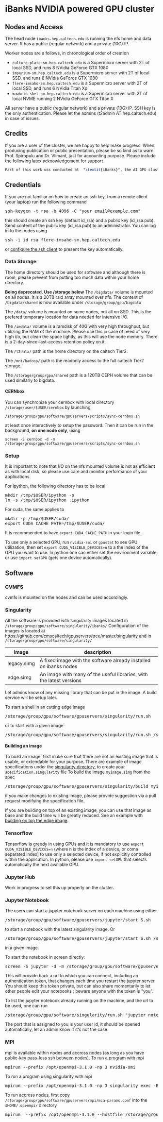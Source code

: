 # iBanks NVIDIA powered GPU cluster

## Nodes and Access

The head node `ibanks.hep.caltech.edu` is running the nfs home and data server.
It has a public (regular network) and a private (10G) IP.

Worker nodes are a follows, in chronological order of creation
* `culture-plate-sm.hep.caltech.edu` is a Supermicro server with 2T of local SSD, and runs 8 NVidia GeForce GTX 1080
* `imperium-sm.hep.caltech.edu` is a Supermicro server with 2T of local SSD, and runs 8 NVidia GeForce GTX 1080
* `flere-imsaho-sm.hep.caltech.edu` is a Supermicro server with 2T of local SSD, and runs 6 NVidia Titan Xp
* `mawhrin-skel-sm.hep.caltech.edu` is a Supermicro server with 2T of local NVME running 2 NVidia GeForce GTX Titan X

All server have a public (regular network) and a private (10G) IP.
SSH key is the only authentication. Please let the admins (t2admin AT hep.caltech.edu) in case of issues.
 
## Credits

If you are a user of the cluster, we are happy to help make progress.
When producing publication or public presentation, please be so kind as to warn Prof. Spiropulu and Dr. Vlimant, just for accounting purpose.
Please include the following latex acknowledgement for support
```latex
Part of this work was conducted at  "\textit{iBanks}", the AI GPU cluster at Caltech. We acknowledge NVIDIA, SuperMicro  and the Kavli Foundation for their support of "\textit{iBanks}".
```

## Credentials

If you are not familiar on how to create an ssh key, from a remote client (your laptop) run the following command
<pre>
ssh-keygen -t rsa -b 4096 -C "your_email@example.com"
</pre>
this should create an ssh key (default id_rsa) and a public key (id_rsa.pub). Send content of the public key (id_rsa.pub) to an administrator.
You can log in to the nodes using
<pre>
ssh -i id_rsa flere-imsaho-sm.hep.caltech.edu
</pre>
or [configure the ssh client](https://www.ssh.com/ssh/config/) to present the key automatically.

### Data Storage

The home directory should be used for software and although there is room, please prevent from putting too much data within your home directory.

**Being deprecated. Use /storage below** The `/bigdata/` volume is mounted on all nodes. It is a 20TB raid array mounted over nfs. The content of `/bigdata/shared` is now available under `/storage/group/gpu/bigdata`

The `/data/` volume is mounted on some nodes, not all on SSD. This is the prefered temporary location for data needed for intensive I/O.

The `/imdata/` volume is a ramdisk of 40G with very high throughput, but utilizing the RAM of the machine. Please use this in case of need of very high i/o, but clean the space tightly, as this will use the node memory. There is a 2-day-since-last-access retention policy on it.

The `/t2data/` path is the home directory on the caltech Tier2.

The `/mnt/hadoop/` path is the readonly access to the full caltech Tier2 storage.

The `/storage/group/gpu/shared` path is a 120TB CEPH volume that can be used similarly to bigdata.

#### CERNbox

You can synchronize your cernbox with local directory `/storage/user/$USER/cernbox` by launching
```
/storage/group/gpu/software/gpuservers/scripts/sync-cernbox.sh
```
at least once interactively to setup the password. Then it can be run in the background, **on one node only**, using 
```
screen -S cernbox -d -m /storage/group/gpu/software/gpuservers/scripts/sync-cernbox.sh
```

### Setup

It is important to note that I/O on the nfs mounted volume is not as efficient as with local disk, so please use care and monitor performance of your applications.

For ipython, the following directory has to be local
<pre>
mkdir /tmp/$USER/ipython -p
ln -s /tmp/$USER/ipython .ipython
</pre>

For cuda, the same applies to
<pre>
mkdir -p /tmp/$USER/cuda/
export CUDA_CACHE_PATH=/tmp/$USER/cuda/      
</pre>
It is recommended to have `export CUDA_CACHE_PATH` in your login file.

To use only a selected GPU, run `nvidia-smi` or `gpustat` to see GPU utilization, then set `export CUDA_VISIBLE_DEVICES=n` to a the index of the GPU you want to use.
In python one can either set the environment variable or use `import setGPU` (gets one device automatically).

## Software

### CVMFS

cvmfs is mounted on the nodes and can be used accordingly.

### Singularity

All the software is provided with singularity images located in `/storage/group/gpu/software/singularity/ibanks/`
Configuration of the images is located at https://github.com/cmscaltech/gpuservers/tree/master/singularity and in `/storage/group/gpu/software/singularity/`

| image | description |
|-------|-------------|
| legacy.simg | A fixed image with the software already installed on ibanks nodes |
| edge.simg | An image with many of the useful libraries, with the latest versions | 

Let admins know of any missing library that can be put in the image. A build service will be setup later.


To start a shell in an cutting edge image
<pre>
/storage/group/gpu/software/gpuservers/singularity/run.sh
</pre>
or to start with a given image
<pre>
/storage/group/gpu/software/gpuservers/singularity/run.sh /storage/group/gpu/software/singularity/ibanks/legacy.simg 
</pre>

#### Building an image
To build an image, first make sure that there are not an existing image that is usable, or extendable for your purpose. There are example of image specifications under the [singularity directory](https://github.com/cmscaltech/gpuservers/tree/master/singularity), to create your `specification.singularity` file
To build the image `myimage.simg` from the spec
<pre>
/storage/group/gpu/software/gpuservers/singularity/build myimage.simg specification.singularity
</pre>
if you make changes to existing image, please provide suggestion via a pull request modifying the specification file.

If you are building on top of an existing image, you can use that image as base and the build time will be greatly reduced. See an example with [building on top the edge image](https://github.com/cmscaltech/gpuservers/blob/master/singularity/over_edge.singularity).

### Tensorflow

Tensorflow is greedy in using GPUs and it is mandatory to use `export CUDA_VISIBLE_DEVICES=n` (where n is the index of a device, or coma separated index) to use only a selected device, if not explicitly controlled within the application.
In python, please use `import setGPU` that selects automatically the next available GPU.

### Jupyter Hub

Work in progress to set this up properly on the cluster.

### Jupyter Notebook

The users can start a jupyter notebook server on each machine using either

<pre>
/storage/group/gpu/software/gpuservers/jupyter/start_S.sh
</pre>
 
 to start a notebook with the latest singularity image. Or 

<pre>
/storage/group/gpu/software/gpuservers/jupyter/start_S.sh /storage/group/gpu/software/singularity/ibanks/legacy.simg
</pre>
in a given image.

To start the notebook in screen directly:
<pre>
screen -S jupyter -d -m /storage/group/gpu/software/gpuservers/jupyter/start_S.sh
</pre>

This will provide back a url to which you can connect, including an authentication token, that changes each time you restart the jupyter server. You should keep this token private, but can also share momentarily to let other people edit your notebooks ; beware anyone with the token is "you".

To list the jupyter notebook already running on the machine, and the url to be used, one can run
<pre>
/storage/group/gpu/software/singularity/run.sh "jupyter notebook list"
</pre>

The port that is assigned to you is your user id, it should be opened automatically, let an admin know if it's not the case.

### MPI

mpi is available within nodes and accross nodes (as long as you have public-key pass-less ssh between nodes). 
To run a program with mpi
<pre>
mpirun --prefix /opt/openmpi-3.1.0 -np 3 nvidia-smi
</pre>

To run a program using singularity with mpi
<pre>
mpirun --prefix /opt/openmpi-3.1.0 -np 3 singularity exec -B /storage --nv /storage/group/gpu/software/singularity/ibanks/edge.simg python3 /storage/group/gpu/software/gpuservers/mpi/mpi4py-examples/03-scatter-gather
</pre>

To run accross nodes, first copy `/storage/group/gpu/software/gpuservers/mpi/mca-params.conf` into the `$HOME/.openmpi/` directory

<pre>
mpirun  --prefix /opt/openmpi-3.1.0 --hostfile /storage/group/gpu/software/gpuservers/mpi/hostfile -np 10 singularity exec -B /storage --nv /storage/group/gpu/software/singularity/ibanks/edge.simg python3 /storage/group/gpu/software/gpuservers/mpi/mpi4py-examples/03-scatter-gather
</pre>
